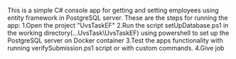 This is a simple C# console app for getting and setting employees using entity framework in PostgreSQL server.
These are the steps for running the app:
1.Open the project "UvsTaskEF"
2.Run the script setUpDatabase.ps1 in the working directory(...UvsTask\UvsTaskEF) using powershell to set up the PostgreSQL server on Docker container
3.Test the apps functionality with running verifySubmission.ps1 script or with custom commands.
4.Give job
